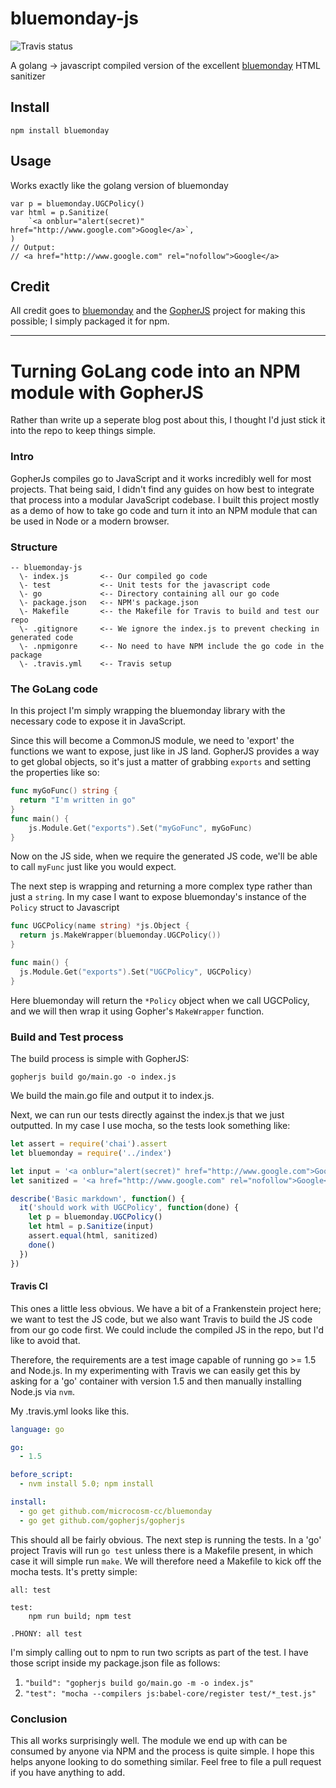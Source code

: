 # bluemonday-js
![Travis status](https://travis-ci.org/mdp/bluemonday-js.svg)

A golang -> javascript compiled version of the excellent [bluemonday](https://github.com/microcosm-cc/bluemonday) HTML sanitizer

## Install

`npm install bluemonday`

## Usage

Works exactly like the golang version of bluemonday

```
var p = bluemonday.UGCPolicy()
var html = p.Sanitize(
    `<a onblur="alert(secret)" href="http://www.google.com">Google</a>`,
)
// Output:
// <a href="http://www.google.com" rel="nofollow">Google</a>
```

## Credit

All credit goes to [bluemonday](https://github.com/microcosm-cc/bluemonday) and the [GopherJS](https://github.com/gopherjs/gopherjs) project for making this possible; I simply packaged it for npm.

----

# Turning GoLang code into an NPM module with GopherJS

Rather than write up a seperate blog post about this, I thought I'd just stick it into the repo to keep things simple.

### Intro

GopherJs compiles go to JavaScript and it works incredibly well for most projects. That being said, I didn't find any guides on how best to integrate that process into a modular JavaScript codebase. I built this project mostly as a demo of how to take go code and turn it into an NPM module that can be used in Node or a modern browser.

### Structure

```
-- bluemonday-js
  \- index.js 		<-- Our compiled go code
  \- test 			<-- Unit tests for the javascript code
  \- go 			<-- Directory containing all our go code
  \- package.json 	<-- NPM's package.json
  \- Makefile 		<-- the Makefile for Travis to build and test our repo
  \- .gitignore 	<-- We ignore the index.js to prevent checking in generated code
  \- .npmigonre 	<-- No need to have NPM include the go code in the package
  \- .travis.yml 	<-- Travis setup
```

### The GoLang code

In this project I'm simply wrapping the bluemonday library with the necessary code to expose it in JavaScript.

Since this will become a CommonJS module, we need to 'export' the functions we want to expose, just like in JS land. GopherJS provides a way to get global objects, so it's just a matter of grabbing `exports` and setting the properties like so:

```go
func myGoFunc() string {
  return "I'm written in go"
}
func main() {
	js.Module.Get("exports").Set("myGoFunc", myGoFunc)
}
```

Now on the JS side, when we require the generated JS code, we'll be able to call `myFunc` just like you would expect.

The next step is wrapping and returning a more complex type rather than just a `string`. In my case I want to expose bluemonday's instance of the `Policy` struct to Javascript

```go
func UGCPolicy(name string) *js.Object {
  return js.MakeWrapper(bluemonday.UGCPolicy())
}

func main() {
  js.Module.Get("exports").Set("UGCPolicy", UGCPolicy)
}
```

Here bluemonday will return the `*Policy` object when we call UGCPolicy, and we will then wrap it using Gopher's `MakeWrapper` function. 

### Build and Test process

The build process is simple with GopherJS:

`gopherjs build go/main.go -o index.js`

We build the main.go file and output it to index.js.

Next, we can run our tests directly against the index.js that we just outputted. In my case I use mocha, so the tests look something like:

```js
let assert = require('chai').assert
let bluemonday = require('../index')

let input = '<a onblur="alert(secret)" href="http://www.google.com">Google</a><p>Yo</p>'
let sanitized = '<a href="http://www.google.com" rel="nofollow">Google</a><p>Yo</p>'

describe('Basic markdown', function() {
  it('should work with UGCPolicy', function(done) {
    let p = bluemonday.UGCPolicy()
    let html = p.Sanitize(input)
    assert.equal(html, sanitized)
    done()
  })
})
```

#### Travis CI

This ones a little less obvious. We have a bit of a Frankenstein project here; we want to test the JS code, but we also want Travis to build the JS code from our go code first. We could include the compiled JS in the repo, but I'd like to avoid that.

Therefore, the requirements are a test image capable of running go >= 1.5 and Node.js. In my experimenting with Travis we can easily get this by asking for a 'go' container with version 1.5 and then manually installing Node.js via `nvm`.

My .travis.yml looks like this.

```yaml
language: go

go:
  - 1.5

before_script:
  - nvm install 5.0; npm install

install:
  - go get github.com/microcosm-cc/bluemonday
  - go get github.com/gopherjs/gopherjs
```

This should all be fairly obvious. The next step is running the tests. In a 'go' project Travis will run `go test` unless there is a Makefile present, in which case it will simple run `make`. We will therefore need a Makefile to kick off the mocha tests. It's pretty simple:

```make
all: test

test:
	npm run build; npm test

.PHONY: all test

```

I'm simply calling out to npm to run two scripts as part of the test. I have those script inside my package.json file as follows:

1. `"build": "gopherjs build go/main.go -m -o index.js"`
1. `"test": "mocha --compilers js:babel-core/register test/*_test.js"`

### Conclusion

This all works surprisingly well. The module we end up with can be consumed by anyone via NPM and the process is quite simple. I hope this helps anyone looking to do something similar. Feel free to file a pull request if you have anything to add.
